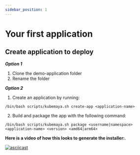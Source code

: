 ```yaml
---
sidebar_position: 1
---
```


# Your first application

## Create application to deploy
***Option 1***
1. Clone the demo-application folder
2. Rename the folder   

***Option 2***
1. Create an application by running:
```
/bin/bash scripts/kubemaya.sh create-app <application-name>
```   
2. Build and package the app with the following command:
```
/bin/bash scripts/kubemaya.sh package <username|namespace> <application-name> <version> <amd64|arm64>
```
**Here is a video of how this looks to generate the installer:**. 

[![asciicast](https://asciinema.org/a/729829.svg)](https://asciinema.org/a/729829)